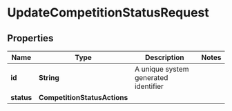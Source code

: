 

# UpdateCompetitionStatusRequest


## Properties

Name | Type | Description | Notes
------------ | ------------- | ------------- | -------------
**id** | **String** | A unique system generated identifier | 
**status** | **CompetitionStatusActions** |  | 



